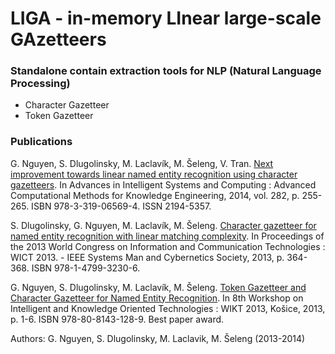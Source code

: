 # LIGA - in-memory LInear large-scale GAzetteers
### Standalone contain extraction tools for NLP (Natural Language Processing)
- Character Gazetteer
- Token Gazetteer

### Publications
G. Nguyen, S. Dlugolinsky, M. Laclavík, M. Šeleng, V. Tran. [Next improvement towards linear named entity recognition using character gazetteers](http://link.springer.com/chapter/10.1007/978-3-319-06569-4_19). In Advances in Intelligent Systems and Computing : Advanced Computational Methods for Knowledge Engineering, 2014, vol. 282, p. 255-265. ISBN 978-3-319-06569-4. ISSN 2194-5357.

S. Dlugolinsky, G. Nguyen, M. Laclavík, M. Šeleng. [Character gazetteer for named entity recognition with linear matching complexity](http://ieeexplore.ieee.org/document/7113096/). In Proceedings of the 2013 World Congress on Information and Communication Technologies : WICT 2013. - IEEE Systems Man and Cybernetics Society, 2013, p. 364-368. ISBN 978-1-4799-3230-6.

G. Nguyen, S. Dlugolinsky, M. Laclavík, M. Šeleng. [Token Gazetteer and Character Gazetteer for Named Entity Recognition](https://giangzuzana.github.io/files/2013_wikt_token.pdf). In 8th Workshop on Intelligent and Knowledge Oriented Technologies : WIKT 2013, Košice, 2013, p. 1-6. ISBN 978-80-8143-128-9. Best paper award.

Authors: G. Nguyen, S. Dlugolinsky, M. Laclavik, M. Šeleng (2013-2014)
